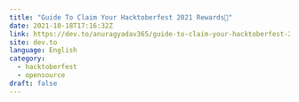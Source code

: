 ```yaml
---
title: "Guide To Claim Your Hacktoberfest 2021 Rewards🎁"
date: 2021-10-18T17:16:32Z
link: https://dev.to/anuragyadav365/guide-to-claim-your-hacktoberfest-2021-rewards-2ooo?utm_medium=RSS&utm_source=news.12bit.vn
site: dev.to
language: English
category:
  - hacktoberfest
  - opensource
draft: false
---
```

